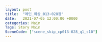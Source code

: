```yaml
---
layout: post
title:  "메인_회상_013~028장"
date:   2021-07-05 12:00:00 +0000
categories: Main
Tags: Story Main
SceneCode: ["scene_skip_cp013-028_q1_s10"]
---
```

